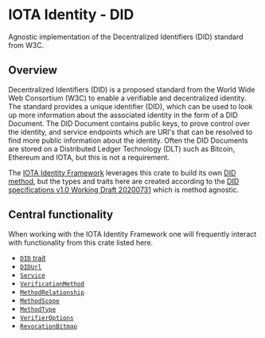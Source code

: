 IOTA Identity - DID
=== 

Agnostic implementation of the Decentralized Identifiers (DID) standard from W3C.

## Overview 
Decentralized Identifiers (DID) is a proposed standard from the World Wide Web Consortium (W3C) to enable a
verifiable and decentralized identity. The standard provides a unique identifier (DID), which can be used to look up
more information about the associated identity in the form of a DID Document. The DID Document contains public keys,
to prove control over the identity, and service endpoints which are URI's that can be resolved to find more public
information about the identity. Often the DID Documents are stored on a Distributed Ledger Technology (DLT) such as
Bitcoin, Ethereum and IOTA, but this is not a requirement.

The [IOTA Identity Framework](https://wiki.iota.org/identity.rs/introduction) leverages this crate to build its own [DID method](https://www.w3.org/TR/2020/WD-did-core-20200731/#dfn-did-methods), but the types and traits here are created according to the [DID specifications v1.0 Working Draft 20200731](https://www.w3.org/TR/2020/WD-did-core-20200731/) which is method agnostic. 

## Central functionality 
When working with the IOTA Identity Framework one will frequently interact with functionality from this crate listed here. 

- [`DID` trait](crate::did::DID)
- [`DIDUrl`](crate::did::DIDUrl)
- [`Service`](crate::service::Service)
- [`VerificationMethod`](crate::verification::VerificationMethod)
- [`MethodRelationship`](crate::verification::MethodRelationship)
- [`MethodScope`](crate::verification::MethodScope)
- [`MethodType`](crate::verification::MethodType)
- [`VerifierOptions`](crate::verifiable::VerifierOptions)
- [`RevocationBitmap`](crate::revocation::RevocationBitmap)